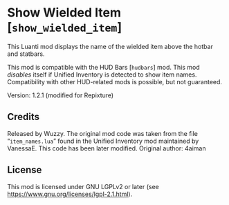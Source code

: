 # Show Wielded Item [`show_wielded_item`]
This Luanti mod displays the name of the wielded item above the hotbar and
statbars.

This mod is compatible with the HUD Bars [`hudbars`] mod.
This mod *disables* itself if Unified Inventory is detected to show item names.
Compatibility with other HUD-related mods is possible, but not guaranteed.

Version: 1.2.1 (modified for Repixture)

## Credits
Released by Wuzzy.
The original mod code was taken from the file “`item_names.lua`”
found in the Unified Inventory mod maintained by VanessaE. This code
has been later modified.
Original author: 4aiman

## License
This mod is licensed under GNU LGPLv2 or later
(see <https://www.gnu.org/licenses/lgpl-2.1.html>).
